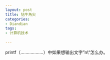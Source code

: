 ```yaml
---
layout: post
title: 钻牛角尖
categories:
- Diandian
tags:
- 计算机技术

---
```

printf（………………）中如果想输出文字”n\“怎么办。
